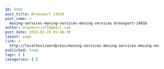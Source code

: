```yaml
---
ID: 5935
post_title: Breesport 14816
post_name: >
  moving-services-moving-services-moving-services-breesport-14816
author: mrgabonijeff@gmail.com
post_date: 2018-03-28 01:46:30
layout: page
link: >
  http://localhost/wordpress/moving-services-moving-services-moving-services-breesport-14816/
published: true
tags: [ ]
categories: [ ]
---
```

